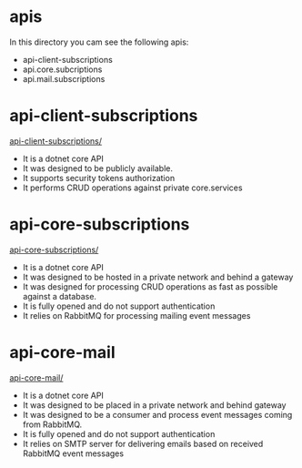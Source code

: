 # apis

In this directory you cam see the following apis:
- api-client-subscriptions
- api.core.subcriptions
- api.mail.subscriptions

# api-client-subscriptions
[api-client-subscriptions/](api-client-subscriptions/readme.md)
- It is a dotnet core API 
- It was designed to be publicly available.
- It supports security tokens authorization
- It performs CRUD operations against private core.services

# api-core-subscriptions
[api-core-subscriptions/](api-core-subscriptions/readme.md)
- It is a dotnet core API 
- It was designed to be hosted in a private network and behind a gateway
- It was designed for processing CRUD operations as fast as possible against a database.
- It is fully opened and do not support authentication
- It relies on RabbitMQ for processing mailing event messages 

# api-core-mail
[api-core-mail/](api-core-mail/readme.md)
- It is a dotnet core API 
- It was designed to be placed in a private network and behind gateway
- It was designed to be a consumer and process event messages coming from RabbitMQ.
- It is fully opened and do not support authentication
- It relies on SMTP server for delivering emails based on received RabbitMQ event messages 


